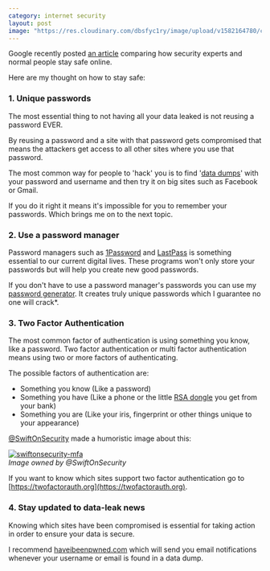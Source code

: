 ```yaml
---
category: internet security
layout: post
image: "https://res.cloudinary.com/dbsfyc1ry/image/upload/v1582164780/carlgo11.com/posts/data_leaks_aojwa2.svg"
---
```

<p class="lead">Google recently posted <a href="http://googleonlinesecurity.blogspot.com/2015/07/new-research-comparing-how-security.html">an article</a> comparing how security experts and normal people stay safe online.</p>

Here are my thought on how to stay safe:

### 1\. Unique passwords

The most essential thing to not having all your data leaked is not reusing a password EVER.

By reusing a password and a site with that password gets compromised that means the attackers get access to all other sites where you use that password.

The most common way for people to 'hack' you is to find '[data dumps](https://www.techopedia.com/definition/23340/database-dump)' with your password and username and then try it on big sites such as Facebook or Gmail.

If you do it right it means it's impossible for you to remember your passwords. Which brings me on to the next topic.

### 2\. Use a password manager

Password managers such as [1Password](https://agilebits.com/onepassword) and [LastPass](https://lastpass.com/) is something essential to our current digital lives. These programs won't only store your passwords but will help you create new good passwords.

If you don't have to use a password manager's passwords you can use my [password generator](https://carlgo11.com/password/). It creates truly unique passwords which I guarantee no one will crack\*.

### 3\. Two Factor Authentication

The most common factor of authentication is using something you know, like a password. Two factor authentication or multi factor authentication means using two or more factors of authenticating.

The possible factors of authentication are:

*   Something you know (Like a password)
*   Something you have (Like a phone or the little [RSA dongle](https://upload.wikimedia.org/wikipedia/commons/8/8f/SecureID_token_new.JPG) you get from your bank)
*   Something you are (Like your iris, fingerprint or other things unique to your appearance)

[@SwiftOnSecurity](https://twitter.com/swiftOnSecurity) made a humoristic image about this:

[![swiftonsecurity-mfa](https://res.cloudinary.com/dbsfyc1ry/image/upload/v1581828494/carlgo11.com/posts/w4kwhp.jpg)](https://twitter.com/swiftonsecurity/status/512081783643320320)  
_Image owned by @SwiftOnSecurity_

If you want to know which sites support two factor authentication go to [https://twofactorauth.org](https://twofactorauth.org).

### 4\. Stay updated to data-leak news

Knowing which sites have been compromised is essential for taking action in order to ensure your data is secure.

I recommend [haveibeenpwned.com](https://haveibeenpwned.com) which will send you email notifications whenever your username or email is found in a data dump.
